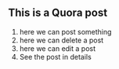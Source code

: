 ## This is a Quora post

1. here we can post something
2. here we can delete a post
3. here we can edit a post
4. See the post in details
